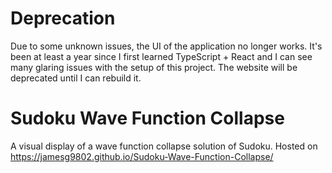 # Deprecation
Due to some unknown issues, the UI of the application no longer works. It's been at least a year since I first learned TypeScript + React and I can see many glaring issues with the setup of this project. The website will be deprecated until I can rebuild it.

# Sudoku Wave Function Collapse
 A visual display of a wave function collapse solution of Sudoku. Hosted on https://jamesg9802.github.io/Sudoku-Wave-Function-Collapse/
